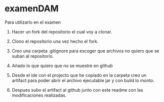 # examenDAM
Para utilizarlo en el examen

1. Hacer un fork del repositorio el cual voy a clonar.

2. Clono el repositorio una vez hecho el fork.

3. Creo una carpeta .gitignore para escoger que archivos no quiero que se suban al repositorio.

4. Añado lo que quiero que no se muestre en github

4. Desde el ide con el projecto que he copiado en la carpeta creo un artifact para poder abrir el archivo ejecutable jar y con build lo monto.

5. Despues subo el artifact al github junto con este readme con las modificaciones realizadas.
